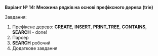 **Варіант № 14: Множина рядків на основі префіксного дерева (trie)**

Завдання:
1. Префіксне дерево: **CREATE**, **INSERT**, **PRINT_TREE**, **CONTAINS**, **SEARCH** - done!
2. Парсер
3. **SEARCH** робочий
4. Додаткове завдання